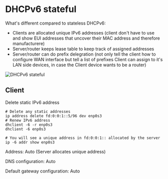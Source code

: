 # DHCPv6 stateful
What's different compared to stateless DHCPv6:
- Clients are allocated unique IPv6 addresses (client don't have to use and show EUI addresses that uncover their MAC address and therefore manufacturere)
- Server/router keeps lease table to keep track of assigned addresses
- Server/router can do prefix delegration (not only tell the client how to configure WAN interface but tell a list of prefixes Client can assign to it's LAN side devices, in case the Client device wants to be a router)

![DHCPv6 stateful](https://www.cisco.com/c/dam/en/us/support/docs/ip/ip-version-6-ipv6/213272-troubleshoot-ipv6-dynamic-address-assign-09.png)

## Client
Delete static IPv6 address
```
# Delete any static addresses
ip address delete fd:0:0:1::5/96 dev enp0s3
# Renew IPv6 address
dhclient -6 -r enp0s3
dhclient -6 enp0s3

# You will see a unique address in fd:0:0:1:: allocated by the server
ip -6 addr show enp0s3
```
Address: Auto (Server allocates unique address)

DNS configuration: Auto

Default gateway configuration: Auto
